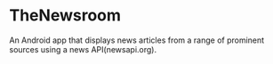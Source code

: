 # TheNewsroom
An Android app that displays news articles from a range of prominent sources using a news API(newsapi.org).
